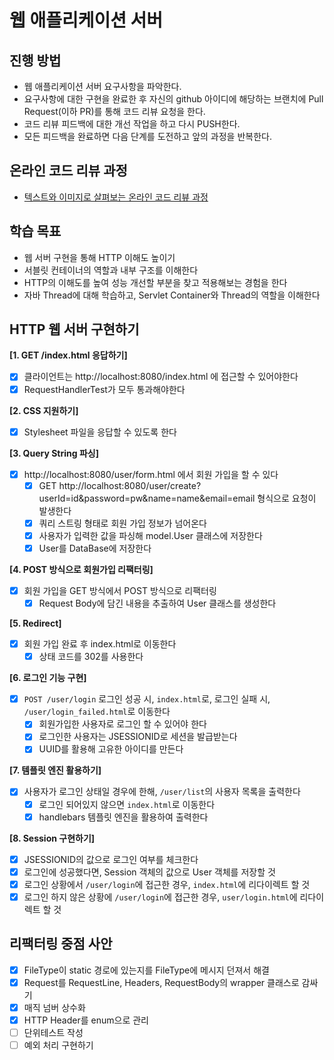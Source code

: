 # 웹 애플리케이션 서버
## 진행 방법
* 웹 애플리케이션 서버 요구사항을 파악한다.
* 요구사항에 대한 구현을 완료한 후 자신의 github 아이디에 해당하는 브랜치에 Pull Request(이하 PR)를 통해 코드 리뷰 요청을 한다.
* 코드 리뷰 피드백에 대한 개선 작업을 하고 다시 PUSH한다.
* 모든 피드백을 완료하면 다음 단계를 도전하고 앞의 과정을 반복한다.

## 온라인 코드 리뷰 과정
* [텍스트와 이미지로 살펴보는 온라인 코드 리뷰 과정](https://github.com/next-step/nextstep-docs/tree/master/codereview)

## 학습 목표
- 웹 서버 구현을 통해 HTTP 이해도 높이기
- 서블릿 컨테이너의 역할과 내부 구조를 이해한다
- HTTP의 이해도를 높여 성능 개선할 부분을 찾고 적용해보는 경험을 한다
- 자바 Thread에 대해 학습하고, Servlet Container와 Thread의 역할을 이해한다

## HTTP 웹 서버 구현하기
**[1. GET /index.html 응답하기]**
- [x] 클라이언트는 http://localhost:8080/index.html 에 접근할 수 있어야한다
- [x] RequestHandlerTest가 모두 통과해야한다

**[2. CSS 지원하기]**
- [x] Stylesheet 파일을 응답할 수 있도록 한다

**[3. Query String 파싱]**
- [x] http://localhost:8080/user/form.html 에서 회원 가입을 할 수 있다
  - [x] GET http://localhost:8080/user/create?userId=id&password=pw&name=name&email=email 형식으로 요청이 발생한다
  - [x] 쿼리 스트링 형태로 회원 가입 정보가 넘어온다
  - [x] 사용자가 입력한 값을 파싱해 model.User 클래스에 저장한다
  - [x] User를 DataBase에 저장한다

**[4. POST 방식으로 회원가입 리팩터링]**
- [x] 회원 가입을 GET 방식에서 POST 방식으로 리팩터링
  - [x] Request Body에 담긴 내용을 추출하여 User 클래스를 생성한다

**[5. Redirect]**
- [x] 회원 가입 완료 후 index.html로 이동한다
  - [x] 상태 코드를 302를 사용한다

**[6. 로그인 기능 구현]**
- [x] `POST /user/login` 로그인 성공 시, `index.html`로, 로그인 실패 시, `/user/login_failed.html`로 이동한다
  - [x] 회원가입한 사용자로 로그인 할 수 있어야 한다
  - [x] 로그인한 사용자는 JSESSIONID로 세션을 발급받는다
  - [x] UUID를 활용해 고유한 아이디를 만든다

**[7. 템플릿 엔진 활용하기]**
- [x] 사용자가 로그인 상태일 경우에 한해, `/user/list`의 사용자 목록을 출력한다
  - [x] 로그인 되어있지 않으면 `index.html`로 이동한다
  - [x] handlebars 템플릿 엔진을 활용하여 출력한다

**[8. Session 구현하기]**
- [x] JSESSIONID의 값으로 로그인 여부를 체크한다
- [x] 로그인에 성공했다면, Session 객체의 값으로 User 객체를 저장할 것
- [x] 로그인 상황에서 `/user/login`에 접근한 경우, `index.html`에 리다이렉트 할 것
- [x] 로그인 하지 않은 상황에 `/user/login`에 접근한 경우, `user/login.html`에 리다이렉트 할 것

## 리팩터링 중점 사안
- [x] FileType이 static 경로에 있는지를 FileType에 메시지 던져서 해결
- [x] Request를 RequestLine, Headers, RequestBody의 wrapper 클래스로 감싸기
- [x] 매직 넘버 상수화
- [x] HTTP Header를 enum으로 관리
- [ ] 단위테스트 작성
- [ ] 예외 처리 구현하기
